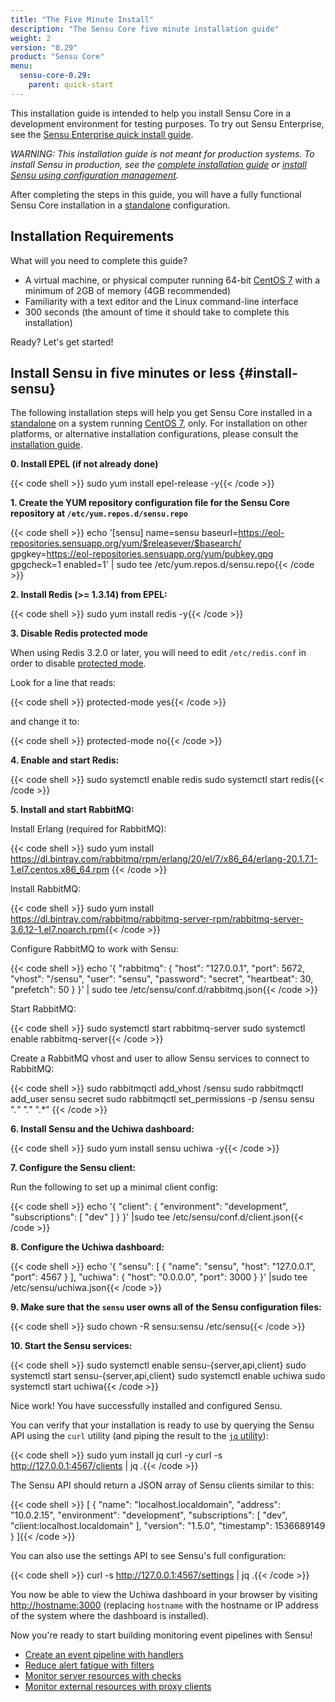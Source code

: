 ```yaml
---
title: "The Five Minute Install"
description: "The Sensu Core five minute installation guide"
weight: 2
version: "0.29"
product: "Sensu Core"
menu:
  sensu-core-0.29:
    parent: quick-start
---
```


This installation guide is intended to help you install Sensu Core in
a development environment for testing purposes. To try out Sensu Enterprise,
see the [Sensu Enterprise quick install guide][12].

_WARNING: This installation guide is not meant for production systems.
To install Sensu in production, see the [complete installation guide][2]
or [install Sensu using configuration management][11]._

After completing the steps in this guide, you will have a fully functional Sensu
Core installation in a [standalone][4] configuration.

## Installation Requirements

What will you need to complete this guide?

- A virtual machine, or physical computer running 64-bit
  [CentOS 7][5] with a minimum of 2GB of memory (4GB recommended)
- Familiarity with a text editor and the Linux command-line interface
- 300 seconds (the amount of time it should take to complete this installation)

Ready? Let's get started!

## Install Sensu in five minutes or less {#install-sensu}

The following installation steps will help you get Sensu Core installed in a
[standalone][4] on a system running [CentOS 7][5], only. For installation on
other platforms, or alternative installation configurations, please consult
the [installation guide][2].

**0. Install EPEL (if not already done)**

{{< code shell >}}
sudo yum install epel-release -y{{< /code >}}

**1. Create the YUM repository configuration file for the Sensu Core repository at
`/etc/yum.repos.d/sensu.repo`**

{{< code shell >}}
echo '[sensu]
name=sensu
baseurl=https://eol-repositories.sensuapp.org/yum/$releasever/$basearch/
gpgkey=https://eol-repositories.sensuapp.org/yum/pubkey.gpg
gpgcheck=1
enabled=1' | sudo tee /etc/yum.repos.d/sensu.repo{{< /code >}}

**2. Install Redis (>= 1.3.14) from EPEL:**

{{< code shell >}}
sudo yum install redis -y{{< /code >}}

**3. Disable Redis protected mode**

When using Redis 3.2.0 or later, you will need to edit `/etc/redis.conf` in
order to disable [protected mode][redis-security].

Look for a line that reads:

{{< code shell >}}
protected-mode yes{{< /code >}}

and change it to:

{{< code shell >}}
protected-mode no{{< /code >}}

**4. Enable and start Redis:**

{{< code shell >}}
sudo systemctl enable redis
sudo systemctl start redis{{< /code >}}

**5. Install and start RabbitMQ:**

Install Erlang (required for RabbitMQ):

{{< code shell >}}
sudo yum install https://dl.bintray.com/rabbitmq/rpm/erlang/20/el/7/x86_64/erlang-20.1.7.1-1.el7.centos.x86_64.rpm
{{< /code >}}

Install RabbitMQ:

{{< code shell >}}
sudo yum install https://dl.bintray.com/rabbitmq/rabbitmq-server-rpm/rabbitmq-server-3.6.12-1.el7.noarch.rpm{{< /code >}}

Configure RabbitMQ to work with Sensu:

{{< code shell >}}
echo '{
  "rabbitmq": {
    "host": "127.0.0.1",
    "port": 5672,
    "vhost": "/sensu",
    "user": "sensu",
    "password": "secret",
    "heartbeat": 30,
    "prefetch": 50
  }
}' | sudo tee /etc/sensu/conf.d/rabbitmq.json{{< /code >}}

Start RabbitMQ:

{{< code shell >}}
sudo systemctl start rabbitmq-server
sudo systemctl enable rabbitmq-server{{< /code >}}

Create a RabbitMQ vhost and user to allow Sensu services to connect to RabbitMQ:

{{< code shell >}}
sudo rabbitmqctl add_vhost /sensu
sudo rabbitmqctl add_user sensu secret
sudo rabbitmqctl set_permissions -p /sensu sensu ".*" ".*" ".*"
{{< /code >}}

**6. Install Sensu and the Uchiwa dashboard:**

{{< code shell >}}
sudo yum install sensu uchiwa -y{{< /code >}}

**7. Configure the Sensu client:**

Run the following to set up a minimal client config:

{{< code shell >}}
echo '{
  "client": {
    "environment": "development",
    "subscriptions": [
      "dev"
    ]
  }
}' |sudo tee /etc/sensu/conf.d/client.json{{< /code >}}

**8. Configure the Uchiwa dashboard:**

{{< code shell >}}
 echo '{
   "sensu": [
     {
       "name": "sensu",
       "host": "127.0.0.1",
       "port": 4567
     }
   ],
   "uchiwa": {
     "host": "0.0.0.0",
     "port": 3000
   }
 }' |sudo tee /etc/sensu/uchiwa.json{{< /code >}}

**9. Make sure that the `sensu` user owns all of the Sensu configuration files:**

{{< code shell >}}
sudo chown -R sensu:sensu /etc/sensu{{< /code >}}

**10. Start the Sensu services:**

{{< code shell >}}
sudo systemctl enable sensu-{server,api,client}
sudo systemctl start sensu-{server,api,client}
sudo systemctl enable uchiwa
sudo systemctl start uchiwa{{< /code >}}

Nice work! You have successfully installed and configured Sensu.

You can verify that your installation is ready to use by querying the Sensu API
using the `curl` utility (and piping the result to the [`jq` utility][10]):

{{< code shell >}}
sudo yum install jq curl -y
curl -s http://127.0.0.1:4567/clients | jq .{{< /code >}}

The Sensu API should return a JSON array of Sensu clients similar to this:

{{< code shell >}}
[
  {
    "name": "localhost.localdomain",
    "address": "10.0.2.15",
    "environment": "development",
    "subscriptions": [
      "dev",
      "client:localhost.localdomain"
    ],
    "version": "1.5.0",
    "timestamp": 1536689149
  }
]{{< /code >}}

You can also use the settings API to see Sensu's full configuration:

{{< code shell >}}
curl -s http://127.0.0.1:4567/settings | jq .{{< /code >}}

You now be able to view the Uchiwa dashboard in your browser by visiting [http://hostname:3000](http://hostname:3000) (replacing `hostname` with the hostname or IP address of the system where the dashboard is installed).

Now you're ready to start building monitoring event pipelines with Sensu!

- [Create an event pipeline with handlers][13]
- [Reduce alert fatigue with filters][14]
- [Monitor server resources with checks][15]
- [Monitor external resources with proxy clients][16]

[1]:  ../../overview/architecture/
[2]:  ../../installation/overview/
[3]:  ../../installation/installation-strategies/
[4]:  ../../installation/installation-strategies/#standalone
[5]:  https://wiki.centos.org/Manuals/ReleaseNotes/CentOS7
[9]:  ../../platforms/sensu-on-rhel-centos/#install-sensu-enterprise-repository
[10]: https://stedolan.github.io/jq/
[redis-security]: https://redis.io/topics/security
[11]: ../../installation/configuration-management
[12]: /sensu-enterprise/latest/quick-start/five-minute-install
[13]: ../../guides/intro-to-handlers
[14]: ../../guides/intro-to-mutators
[15]: ../../guides/intro-to-checks
[16]: ../../guides/adding-a-client/#add-a-remote-sensu-client
